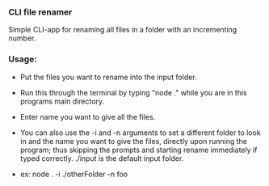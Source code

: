 ### CLI file renamer

Simple CLI-app for renaming all files in a folder with an incrementing number.

### Usage:

- Put the files you want to rename into the input folder.

- Run this through the terminal by typing "node ." while you are in this programs main directory.
- Enter name you want to give all the files.

- You can also use the -i and -n arguments to set a different folder to look in and the name you want to give the files, directly upon running the program; thus skipping the prompts and starting rename immediately if typed correctly. ./input is the default input folder.
- ex: node . -i ./otherFolder -n foo
